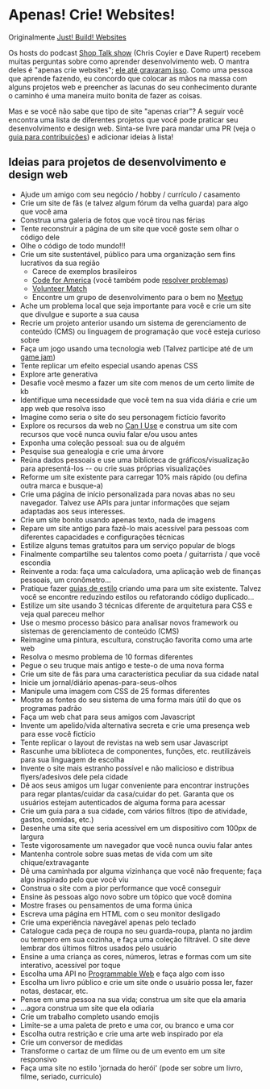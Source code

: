 # Apenas! Crie! Websites!

Originalmente [Just! Build! Websites](https://github.com/melanierichards/just-build-websites)

Os hosts do podcast [Shop Talk show](http://shoptalkshow.com/) (Chris Coyier e Dave Rupert) recebem muitas perguntas sobre como aprender desenvolvimento web. O mantra deles é "apenas crie websites"; [ele até gravaram isso](http://shoptalkshow.com/mantra/). Como uma pessoa que aprende fazendo, eu concordo que colocar as mãos na massa com alguns projetos web e preencher as lacunas do seu conhecimento durante o caminho é uma maneira muito bonita de fazer as coisas.

Mas e se você não sabe que tipo de site "apenas criar"? A seguir você encontra uma lista de diferentes projetos que você pode praticar seu desenvolvimento e design web. Sinta-se livre para mandar uma PR (veja o [guia para contribuições](CONTRIBUTING.md)) e adicionar ideias à lista!

## Ideias para projetos de desenvolvimento e design web

* Ajude um amigo com seu negócio / hobby / currículo / casamento
* Crie um site de fãs (e talvez algum fórum da velha guarda) para algo que você ama
* Construa uma galeria de fotos que você tirou nas férias
* Tente reconstruir a página de um site que você goste sem olhar o código dele
* Olhe o código de todo mundo!!!
* Crie um site sustentável, público para uma organização sem fins lucrativos da sua região
  * Carece de exemplos brasileiros
  * [Code for America](http://www.codeforamerica.org/) (você também pode [resolver problemas](https://www.codeforamerica.org/geeks/civicissues))
  * [Volunteer Match](https://www.volunteermatch.org/)
  * Encontre um grupo de desenvolvimento para o bem no [Meetup](http://meetup.com)
* Ache um problema local que seja importante para você e crie um site que divulgue e suporte a sua causa
* Recrie um projeto anterior usando um sistema de gerenciamento de conteúdo (CMS) ou linguagem de programação que você esteja curioso sobre
* Faça um jogo usando uma tecnologia web (Talvez participe até de um [game jam](http://www.indiegamejams.com/))
* Tente replicar um efeito especial usando apenas CSS
* Explore arte generativa
* Desafie você mesmo a fazer um site com menos de um certo limite de kb
* Identifique uma necessidade que você tem na sua vida diária e crie um app web que resolva isso
* Imagine como seria o site do seu personagem fictício favorito
* Explore os recursos da web no [Can I Use](http://caniuse.com/) e construa um site com recursos que você nunca ouviu falar e/ou usou antes
* Exponha uma coleção pessoal: sua ou de alguém
* Pesquise sua genealogia e crie uma árvore
* Reúna dados pessoais e use uma biblioteca de gráficos/visualização para apresentá-los -- ou crie suas próprias visualizações
* Reforme um site existente para carregar 10% mais rápido (ou defina outra marca e busque-a)
* Crie uma página de início personalizada para novas abas no seu navegador. Talvez use APIs para juntar informações que sejam adaptadas aos seus interesses.
* Crie um site bonito usando apenas texto, nada de imagens
* Repare um site antigo para fazê-lo mais acessível para pessoas com diferentes capacidades e configurações técnicas
* Estilize alguns temas gratuitos para um serviço popular de blogs
* Finalmente compartilhe seu talentos como poeta / guitarrista / que você escondia
* Reinvente a roda: faça uma calculadora, uma aplicação web de finanças pessoais, um cronômetro...
* Pratique fazer [guias de estilo](http://styleguides.io/examples.html) criando uma para um site existente. Talvez você se encontre reduzindo estilos ou refatorando código duplicado...
* Estilize um site usando 3 técnicas diferente de arquitetura para CSS e veja qual pareceu melhor
* Use o mesmo processo básico para analisar novos framework ou sistemas de gerenciamento de conteúdo (CMS)
* Reimagine uma pintura, escultura, construção favorita como uma arte web
* Resolva o mesmo problema de 10 formas diferentes
* Pegue o seu truque mais antigo e teste-o de uma nova forma
* Crie um site de fãs para uma característica peculiar da sua cidade natal
* Inicie um jornal/diário apenas-para-seus-olhos
* Manipule uma imagem com CSS de 25 formas diferentes
* Mostre as fontes do seu sistema de uma forma mais útil do que os programas padrão
* Faça um web chat para seus amigos com Javascript
* Invente um apelido/vida alternativa secreta e crie uma presença web para esse você fictício
* Tente replicar o layout de revistas na web sem usar Javascript
* Rascunhe uma biblioteca de componentes, funções, etc. reutilizáveis para sua linguagem de escolha
* Invente o site mais estranho possível e não malicioso e distribua flyers/adesivos dele pela cidade
* Dê aos seus amigos um lugar conveniente para encontrar instruções para regar plantas/cuidar da casa/cuidar do pet. Garanta que os usuários estejam autenticados de alguma forma para acessar
* Crie um guia para a sua cidade, com vários filtros (tipo de atividade, gastos, comidas, etc.)
* Desenhe uma site que seria acessível em um dispositivo com 100px de largura
* Teste vigorosamente um navegador que você nunca ouviu falar antes
* Mantenha controle sobre suas metas de vida com um site chique/extravagante
* Dê uma caminhada por alguma vizinhança que você não frequente; faça algo inspirado pelo que você viu
* Construa o site com a pior performance que você conseguir
* Ensine às pessoas algo novo sobre um tópico que você domina
* Mostre frases ou pensamentos de uma forma única
* Escreva uma página em HTML com o seu monitor desligado
* Crie uma experiência navegável apenas pelo teclado
* Catalogue cada peça de roupa no seu guarda-roupa, planta no jardim ou tempero em sua cozinha, e faça uma coleção filtrável. O site deve lembrar dos últimos filtros usados pelo usuário
* Ensine a uma criança as cores, números, letras e formas com um site interativo, acessível por toque
* Escolha uma API no [Programmable Web](http://www.programmableweb.com/apis/directory) e faça algo com isso
* Escolha um livro público e crie um site onde o usuário possa ler, fazer notas, destacar, etc.
* Pense em uma pessoa na sua vida; construa um site que ela amaria
* ...agora construa um site que ela odiaria
* Crie um trabalho completo usando emojis
* Limite-se a uma paleta de preto e uma cor, ou branco e uma cor
* Escolha outra restrição e crie uma arte web inspirado por ela
* Crie um conversor de medidas
* Transforme o cartaz de um filme ou de um evento em um site responsivo
* Faça uma site no estilo 'jornada do herói' (pode ser sobre um livro, filme, seriado, curriculo)
